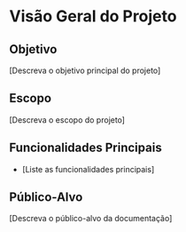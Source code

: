 # Visão Geral do Projeto

## Objetivo
[Descreva o objetivo principal do projeto]

## Escopo
[Descreva o escopo do projeto]

## Funcionalidades Principais
- [Liste as funcionalidades principais]

## Público-Alvo
[Descreva o público-alvo da documentação]
